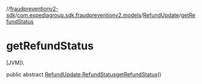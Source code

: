 //[fraudpreventionv2-sdk](../../../index.md)/[com.expediagroup.sdk.fraudpreventionv2.models](../index.md)/[RefundUpdate](index.md)/[getRefundStatus](get-refund-status.md)

# getRefundStatus

[JVM]\

public abstract [RefundUpdate.RefundStatus](-refund-status/index.md)[getRefundStatus](get-refund-status.md)()
